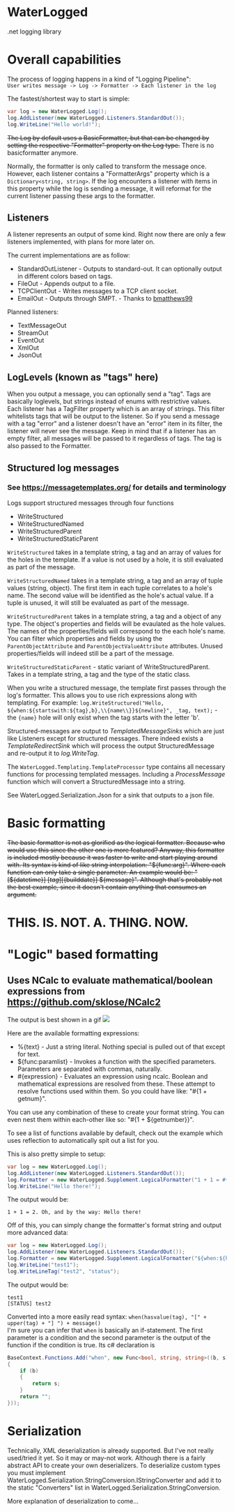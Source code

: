# WaterLogged
.net logging library

# Overall capabilities
The process of logging happens in a kind of "Logging Pipeline": \
`User writes message -> Log -> Formatter -> Each listener in the log`

The fastest/shortest way to start is simple:
```cs
var log = new WaterLogged.Log();
log.AddListener(new WaterLogged.Listeners.StandardOut());
log.WriteLine("Hello world!");
```

~~The Log by default uses a BasicFormatter, but that can be changed by setting the respective "Formatter" property on the Log type.~~
There is no basicformatter anymore.

Normally, the formatter is only called to transform the message once.
However, each listener contains a "FormatterArgs" property which is a `Dictionary<string, string>`.
If the log encounters a listener with items in this property while the log is sending a message, it will reformat for the current listener passing these args to the formatter.

## Listeners
A listener represents an output of some kind.
Right now there are only a few listeners implemented, with plans for more later on.

The current implementations are as follow:
  * StandardOutListener - Outputs to standard-out. It can optionally output in different colors based on tags.
  * FileOut - Appends output to a file.
  * TCPClientOut - Writes messages to a TCP client socket.
  * EmailOut - Outputs through SMPT. - Thanks to [bmatthews99](https://github.com/bmatthews99)

Planned listeners:
  * TextMessageOut
  * StreamOut
  * EventOut
  * XmlOut
  * JsonOut

## LogLevels (known as "tags" here)
When you output a message, you can optionally send a "tag". Tags are basically loglevels, but strings instead of enums with restrictive values.
Each listener has a TagFilter property which is an array of strings.
This filter whitelists tags that will be output to the listener.
So if you send a message with a tag "error" and a listener doesn't have an "error" item in its filter, the listener will never see the message.
Keep in mind that if a listener has an empty filter, all messages will be passed to it regardless of tags.
The tag is also passed to the Formatter.

## Structured log messages
### See <https://messagetemplates.org/> for details and terminology
Logs support structured messages through four functions
  *  WriteStructured
  *  WriteStructuredNamed
  *  WriteStructuredParent
  *  WriteStructuredStaticParent

`WriteStructured` takes in a template string, a tag and an array of values for the holes in the template. If a value is not used by a hole, it is still evaluated as part of the message. 

`WriteStructuredNamed` takes in a template string, a tag and an array of tuple values (string, object). The first item in each tuple correlates to a hole's name. The second value will be identified as the hole's actual value. If a tuple is unused, it will still be evaluated as part of the message.

`WriteStructuredParent` takes in a template string, a tag and a object of any type. The object's properties and fields will be evaulated as the hole values. The names of the properties/fields will correspond to the each hole's name. You can filter which properties and fields by using the `ParentObjectAttribute` and `ParentObjectValueAttribute` attributes. Unused properties/fields will indeed still be a part of the message.

`WriteStructuredStaticParent` - static variant of WriteStructuredParent. Takes in a template string, a tag and the type of the static class.

When you write a structured message, the template first passes through the log's formatter. This allows you to use rich expressions along with templating.
For example: `log.WriteStructured("Hello, ${when:${startswith:${tag},b},\\{name\\}}${newline}", _tag, text);` - the `{name}` hole will only exist when the tag starts with the letter 'b'.

Structured-messages are output to *TemplatedMessageSinks* which are just like Listeners except for structured messages. There indeed exists a *TemplateRedirectSink* which will process the output StructuredMessage and re-output it to *log.WriteTag*.

The `WaterLogged.Templating.TemplateProcessor` type contains all necessary functions for processing templated messages. Including a *ProcessMessage* function which will convert a StructuredMessage into a string.

See WaterLogged.Serialization.Json for a sink that outputs to a json file.
# Basic formatting
~~The basic formatter is not as glorified as the logical formatter. Because who would use this since the other one is more featured?
Anyway, this formatter is included mostly because it was faster to write and start playing around with.
Its syntax is kind of like string interpolation: "${func:arg}". Where each function can only take a single parameter.
An example would be: "[${datetime}] [${tag}] [${builddate}] ${message}".
Although that's probably not the best example, since it doesn't contain anything that consumes an argument.~~
# THIS. IS. NOT. A. THING. NOW.

# "Logic" based formatting
## Uses NCalc to evaluate mathematical/boolean expressions from https://github.com/sklose/NCalc2
The output is best shown in a gif
![](https://raw.githubusercontent.com/icecream-burglar/WaterLogged/master/example.gif)

Here are the available formatting expressions:
  * %{text} - Just a string literal. Nothing special is pulled out of that except for text.
  * ${func:paramlist} - Invokes a function with the specified parameters. Parameters are separated with commas, naturally.
  * #{expression} - Evaluates an expression using ncalc. Boolean and mathematical expressions are resolved from these. These attempt to resolve functions used within them. So you could have like: \"#{1 + getnum}\".
  
You can use any combination of these to create your format string. You can even nest them within each-other like so: \"#{1 + ${getnumber}}\".

To see a list of functions available by default, check out the example which uses reflection to automatically spit out a list for you.

This is also pretty simple to setup:
```cs
var log = new WaterLogged.Log();
log.AddListener(new WaterLogged.Listeners.StandardOut());
log.Formatter = new WaterLogged.Supplement.LogicalFormatter("1 + 1 = #{1 + 1}. Oh, and by the way: ${message}");
log.WriteLine("Hello there!");
```
The output would be:
```
1 + 1 = 2. Oh, and by the way: Hello there!
```


Off of this, you can simply change the formatter's format string and output more advanced data:
```cs
var log = new WaterLogged.Log();
log.AddListener(new WaterLogged.Listeners.StandardOut());
log.Formatter = new WaterLogged.Supplement.LogicalFormatter("${when:${hasvalue:${tag}},[${upper:${tag}}] }${message}");
log.WriteLine("test1");
log.WriteLineTag("test2", "status");
```
The output would be:
```
test1
[STATUS] test2
```
Converted into a more easily read syntax:
`when(hasvalue(tag), "[" + upper(tag) + "] ") + message()` \
I'm sure you can infer that `when` is basically an if-statement. The first parameter is a condition and the second parameter is the output of the function if the condition is true.
Its c# declaration is
```cs
BaseContext.Functions.Add("when", new Func<bool, string, string>((b, s) =>
{
    if (b)
    {
        return s;
    }
    return "";
}));
```


# Serialization
Technically, XML deserialization is already supported. But I've not really used/tried it yet. So it may or may-not work.
Although there is a fairly abstract API to create your own deserializers.
To deserialize custom types you must implement WaterLogged.Serialization.StringConversion.IStringConverter and add it to the static "Converters" list in WaterLogged.Serialization.StringConversion.

More explanation of deserialization to come...
